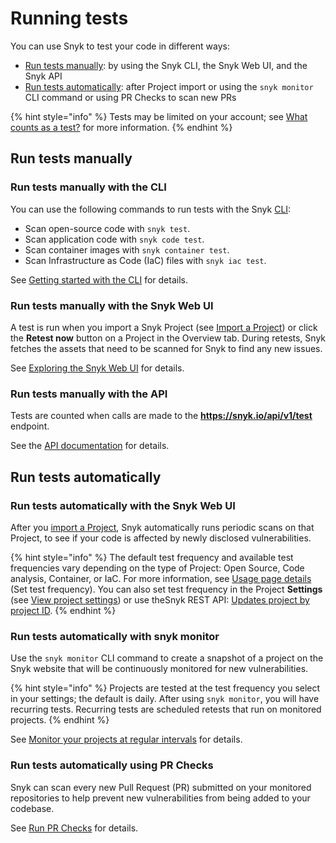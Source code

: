 # Running tests

You can use Snyk to test your code in different ways:

* [Run tests manually](running-tests.md#run-tests-manually): by using the Snyk CLI, the Snyk Web UI, and the Snyk API
* [Run tests automatically](running-tests.md#run-tests-automatically): after Project import or using the `snyk monitor` CLI command or using PR Checks to scan new PRs

{% hint style="info" %}
Tests may be limited on your account; see [What counts as a test?](what-counts-as-a-test.md) for more information.
{% endhint %}

## Run tests manually

### Run tests manually with the CLI

You can use the following commands to run tests with the Snyk [CLI](../snyk-cli/cli-commands-and-options-summary.md):

* Scan open-source code with `snyk test`.
* Scan application code with `snyk code test`.
* Scan container images with `snyk container test`.
* Scan Infrastructure as Code (IaC) files with `snyk iac test`.

See [Getting started with the CLI](../snyk-cli/getting-started-with-the-cli.md) for details.

### Run tests manually with the Snyk Web UI

A test is run when you import a Snyk Project (see [Import a Project](quickstart/import-a-project.md)) or click the **Retest now** button on a Project in the Overview tab. During retests, Snyk fetches the assets that need to be scanned for Snyk to find any new issues.

See [Exploring the Snyk Web UI](exploring-the-snyk-web-ui.md) for details.

### Run tests manually with the API

Tests are counted when calls are made to the **https://snyk.io/api/v1/test** endpoint.

See the [API documentation](https://snyk.docs.apiary.io/#reference/test) for details.

## Run tests automatically

### Run tests automatically with the Snyk Web UI

After you [import a Project](quickstart/import-a-project.md), Snyk automatically runs periodic scans on that Project, to see if your code is affected by newly disclosed vulnerabilities.

{% hint style="info" %}
The default test frequency and available test frequencies vary depending on the type of Project: Open Source, Code analysis, Container, or IaC. For more information, see [Usage page details](../snyk-admin/manage-settings/usage-settings.md) (Set test frequency). You can also set test frequency in the Project **Settings** (see [View project settings](../manage-issues/snyk-projects/view-and-edit-project-settings.md)) or use theSnyk REST API: [Updates project by project ID](https://apidocs.snyk.io/?version=2023-02-15#patch-/orgs/-org\_id-/projects/-project\_id-).
{% endhint %}

### Run tests automatically with snyk monitor

Use the `snyk monitor` CLI command to create a snapshot of a project on the Snyk website that will be continuously monitored for new vulnerabilities.

{% hint style="info" %}
Projects are tested at the test frequency you select in your settings; the default is daily. After using `snyk monitor`, you will have recurring tests.  Recurring tests are scheduled retests that run on monitored projects.
{% endhint %}

See [Monitor your projects at regular intervals](../snyk-cli/scan-and-maintain-projects-using-the-cli/monitor-your-projects-at-regular-intervals.md) for details.

### Run tests automatically using PR Checks

Snyk can scan every new Pull Request (PR) submitted on your monitored repositories to help prevent new vulnerabilities from being added to your codebase.

See [Run PR Checks](../scan-applications/run-pr-checks/) for details.
